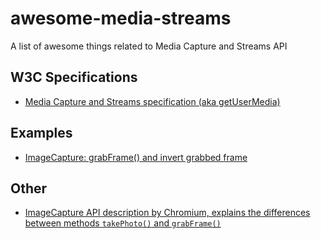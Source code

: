 # awesome-media-streams
A list of awesome things related to Media Capture and Streams API

## W3C Specifications

* [Media Capture and Streams specification (aka getUserMedia)](https://w3c.github.io/mediacapture-main/)

## Examples

* [ImageCapture: grabFrame() and invert grabbed frame](https://codepen.io/miguelao/pen/mAzXpN?editors=1010)

## Other

* [ImageCapture API description by Chromium, explains the differences between methods `takePhoto()` and `grabFrame()`](https://chromium.googlesource.com/chromium/src/+/HEAD/third_party/WebKit/Source/modules/imagecapture/README.md)
